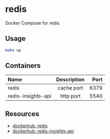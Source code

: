 # redis

Docker Compose for redis

## Usage

```bash
make up
```

## Containers

| Name              | Description     | Port  |
| :----------------- | :------------: | ----: |
| redis              | cache port     | 6379  |
| redis-insights-api | http port      | 5540  |

## Resources

- [dockerhub: redis](https://hub.docker.com/_/redis)
- [dockerhub: redis-insights-api](https://hub.docker.com/r/redis/redisinsight)

